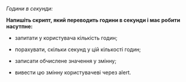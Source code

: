 _Години в секунди:_


**Напишіть скрипт, який переводить години в секунди і має робити насутпне:**

* запитати у користувача кількість годин;

* порахувати, скільки секунд у цій кількості годин;

* записати обчислене значення у змінну;

* вивести цю змінну користувачеві через alert.